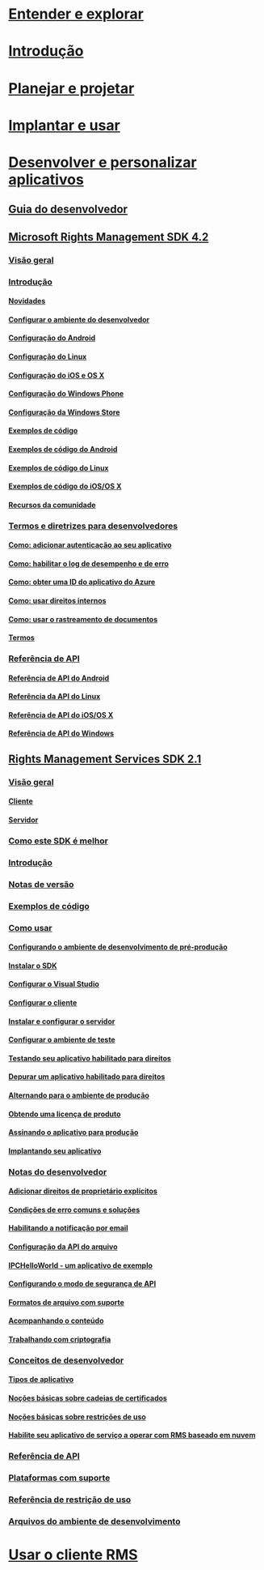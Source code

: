 # [Entender e explorar](/rights-management/understand-explore/azure-rights-management)
# [Introdução](/rights-management/get-started/requirements-azure-rms)
# [Planejar e projetar](/rights-management/plan-design/deployment-roadmap)
# [Implantar e usar](/rights-management/deploy-use/activate-service)
# [Desenvolver e personalizar aplicativos](./developers-guide.md)
## [Guia do desenvolvedor](./developers-guide.md)
## [Microsoft Rights Management SDK 4.2](./active-directory-rights-management-services-multi-platform-thin-client-sdk-portal.md)
### [Visão geral](./overview.md)
### [Introdução](./get-started.md)
#### [Novidades](./release-notes.md)
#### [Configurar o ambiente do desenvolvedor](./setup-Developer-environment.md)
#### [Configuração do Android](./android-sdk.md)
#### [Configuração do Linux](./linux-setup.md)
#### [Configuração do iOS e OS X](./ios-sdk.md)
#### [Configuração do Windows Phone](./windows-phone-apps.md)
#### [Configuração da Windows Store](./winrt-sdk.md)
#### [Exemplos de código](./code-examples.md)
#### [Exemplos de código do Android](./android-code.md)
#### [Exemplos de código do Linux](./linux-c-code-examples.md)
#### [Exemplos de código do iOS/OS X](./ios-os-x-code-examples.md)
#### [Recursos da comunidade](./community-resources.md)
### [Termos e diretrizes para desenvolvedores](./core-concepts.md)
#### [Como: adicionar autenticação ao seu aplicativo](./authentication-integration.md)
#### [Como: habilitar o log de desempenho e de erro](./enabling-logging.md)
#### [Como: obter uma ID do aplicativo do Azure](./application-id.md)
#### [Como: usar direitos internos](./built-in-rights-usage-restriction-reference.md)
#### [Como: usar o rastreamento de documentos](./how-to-use-document-tracking.md)
#### [Termos](./terms.md)
### [Referência de API](./api-reference-4-2.md)
#### [Referência de API do Android](https://stage.docs.microsoft.com/rights-management/sdk/4.2/api/android/com.microsoft.rightsmanagement)
#### [Referência da API do Linux](./linux-c-api-reference.md)
#### [Referência de API do iOS/OS X](https://stage.docs.microsoft.com/rights-management/sdk/4.2/api/iOS/iOS)
#### [Referência de API do Windows](https://stage.docs.microsoft.com/rights-management/sdk/4.2/api/winrt/Microsoft.RightsManagement)
## [Rights Management Services SDK 2.1](./microsoft-information-protection-and-control-client-portal.md)
### [Visão geral](./ad-rms-overview.md)
#### [Cliente](./ad-rms-client.md)
#### [Servidor](./ad-rms-server.md)
### [Como este SDK é melhor](./differences-between-ad-rms-and-ad-rms-2-0.md)
### [Introdução](./getting-started-with-ad-rms-2-0.md)
### [Notas de versão](./release-notes-rtm.md)
### [Exemplos de código](./samples.md)
### [Como usar](./how-to-use-msipc.md)
#### [Configurando o ambiente de desenvolvimento de pré-produção](./how-to-set-up-the-pre-production-Development-environment.md)
#### [Instalar o SDK](./create-your-first-rights-aware-application.md)
#### [Configurar o Visual Studio](./how-to-configure-a-visual-studio-project-to-use-the-ad-rms-sdk-2-0.md)
#### [Configurar o cliente](./how-to-configure-the-ad-rms-client-2-0.md)
#### [Instalar e configurar o servidor](./how-to-install-and-configure-an-rms-server.md)
#### [Configurar o ambiente de teste](./how-to-set-up-your-test-environment.md)
#### [Testando seu aplicativo habilitado para direitos](./running-your-first-application.md)
#### [Depurar um aplicativo habilitado para direitos](./debugging-applications-that-use-ad-rms.md)
#### [Alternando para o ambiente de produção](./switching-to-the-production-environment.md)
#### [Obtendo uma licença de produto](./obtaining-a-production-license.md)
#### [Assinando o aplicativo para produção](./signing-your-application-for-production.md)
#### [Implantando seu aplicativo](./deploying-your-application.md)
### [Notas do desenvolvedor](./Developer-notes.md)
#### [Adicionar direitos de proprietário explícitos](./add-explicit-owner-rights.md)
#### [Condições de erro comuns e soluções](./common-error-conditions-and-solutions.md)
#### [Habilitando a notificação por email](./how-to-enable-email-notification.md)
#### [Configuração da API do arquivo](./file-api-configuration.md)
#### [IPCHelloWorld - um aplicativo de exemplo](./how-to-build-your-first-application.md)
#### [Configurando o modo de segurança de API](./setting-the-api-security-mode-api-mode.md)
#### [Formatos de arquivo com suporte](./supported-file-formats.md)
#### [Acompanhando o conteúdo](./tracking-content.md)
#### [Trabalhando com criptografia](./working-with-encryption.md)
### [Conceitos de desenvolvedor](./ad-rms-concepts-nav.md)
#### [Tipos de aplicativo](./application-types.md)
#### [Noções básicas sobre cadeias de certificados](./understanding-certificate-chains.md)
#### [Noções básicas sobre restrições de uso](./understanding-usage-restrictions.md)
#### [Habilite seu aplicativo de serviço a operar com RMS baseado em nuvem](./how-to-use-file-api-with-aadrm-cloud.md)
### [Referência de API](./api-reference-2-1.md)
### [Plataformas com suporte](./supported-platforms.md)
### [Referência de restrição de uso](./usage-restriction-reference.md)
### [Arquivos do ambiente de desenvolvimento](./sdk-elements.md)
# [Usar o cliente RMS](/rights-management/rms-client/use-client)


<!--HONumber=Apr16_HO3-->


